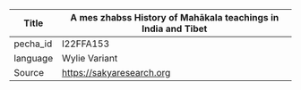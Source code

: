 |Title | A mes zhabss History of Mahākala teachings in India and Tibet 
| --- | --- 
|pecha_id | I22FFA153
|language | Wylie Variant
|Source | https://sakyaresearch.org